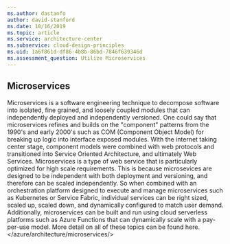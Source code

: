 ```yaml
---
ms.author: dastanfo
author: david-stanford
ms.date: 10/16/2019
ms.topic: article
ms.service: architecture-center
ms.subservice: cloud-design-principles
ms.uid: 1a6f861d-df86-4b8b-86bd-7846f639346d
ms.assessment_question: Utilize Microservices
---
```

## Microservices

Microservices is a software engineering technique to decompose software into isolated, fine grained, and loosely coupled modules that can independently deployed and independently versioned. One could say that microservices refines and builds on the "component" patterns from the 1990's and early 2000's such as COM (Component Object Model) for breaking up logic into interface exposed modules. With the internet taking center stage, component models were combined with web protocols and transitioned into Service Oriented Architecture, and ultimately Web Services. Microservices is a type of web service that is particularly optimized for high scale requirements. This is because microsevices are designed to be independent with both deployment and versioning, and therefore can be scaled independently. So when combined with an orchestration platform designed to execute and manage microservices such as Kubernetes or Service Fabric, individual services can be right sized, scaled up, scaled down, and dynamically configured to match user demand. Additionally, microservices can be built and run using cloud serverless platforms such as Azure Functions that can dynamically scale with a pay-per-use model. More detail on all of these topics can be found here. </azure/architecture/microservices/>
